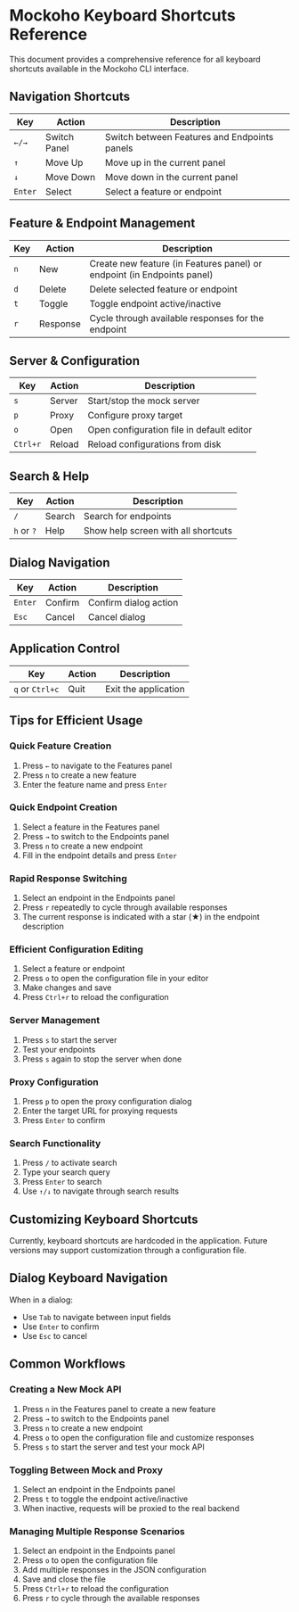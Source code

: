 # Mockoho Keyboard Shortcuts Reference

This document provides a comprehensive reference for all keyboard shortcuts available in the Mockoho CLI interface.

## Navigation Shortcuts

| Key     | Action       | Description                                  |
| ------- | ------------ | -------------------------------------------- |
| `←/→`   | Switch Panel | Switch between Features and Endpoints panels |
| `↑`     | Move Up      | Move up in the current panel                 |
| `↓`     | Move Down    | Move down in the current panel               |
| `Enter` | Select       | Select a feature or endpoint                 |

## Feature & Endpoint Management

| Key | Action   | Description                                                             |
| --- | -------- | ----------------------------------------------------------------------- |
| `n` | New      | Create new feature (in Features panel) or endpoint (in Endpoints panel) |
| `d` | Delete   | Delete selected feature or endpoint                                     |
| `t` | Toggle   | Toggle endpoint active/inactive                                         |
| `r` | Response | Cycle through available responses for the endpoint                      |

## Server & Configuration

| Key      | Action | Description                               |
| -------- | ------ | ----------------------------------------- |
| `s`      | Server | Start/stop the mock server                |
| `p`      | Proxy  | Configure proxy target                    |
| `o`      | Open   | Open configuration file in default editor |
| `Ctrl+r` | Reload | Reload configurations from disk           |

## Search & Help

| Key        | Action | Description                         |
| ---------- | ------ | ----------------------------------- |
| `/`        | Search | Search for endpoints                |
| `h` or `?` | Help   | Show help screen with all shortcuts |

## Dialog Navigation

| Key     | Action  | Description           |
| ------- | ------- | --------------------- |
| `Enter` | Confirm | Confirm dialog action |
| `Esc`   | Cancel  | Cancel dialog         |

## Application Control

| Key             | Action | Description          |
| --------------- | ------ | -------------------- |
| `q` or `Ctrl+c` | Quit   | Exit the application |

## Tips for Efficient Usage

### Quick Feature Creation

1. Press `←` to navigate to the Features panel
2. Press `n` to create a new feature
3. Enter the feature name and press `Enter`

### Quick Endpoint Creation

1. Select a feature in the Features panel
2. Press `→` to switch to the Endpoints panel
3. Press `n` to create a new endpoint
4. Fill in the endpoint details and press `Enter`

### Rapid Response Switching

1. Select an endpoint in the Endpoints panel
2. Press `r` repeatedly to cycle through available responses
3. The current response is indicated with a star (★) in the endpoint description

### Efficient Configuration Editing

1. Select a feature or endpoint
2. Press `o` to open the configuration file in your editor
3. Make changes and save
4. Press `Ctrl+r` to reload the configuration

### Server Management

1. Press `s` to start the server
2. Test your endpoints
3. Press `s` again to stop the server when done

### Proxy Configuration

1. Press `p` to open the proxy configuration dialog
2. Enter the target URL for proxying requests
3. Press `Enter` to confirm

### Search Functionality

1. Press `/` to activate search
2. Type your search query
3. Press `Enter` to search
4. Use `↑/↓` to navigate through search results

## Customizing Keyboard Shortcuts

Currently, keyboard shortcuts are hardcoded in the application. Future versions may support customization through a configuration file.

## Dialog Keyboard Navigation

When in a dialog:

- Use `Tab` to navigate between input fields
- Use `Enter` to confirm
- Use `Esc` to cancel

## Common Workflows

### Creating a New Mock API

1. Press `n` in the Features panel to create a new feature
2. Press `→` to switch to the Endpoints panel
3. Press `n` to create a new endpoint
4. Press `o` to open the configuration file and customize responses
5. Press `s` to start the server and test your mock API

### Toggling Between Mock and Proxy

1. Select an endpoint in the Endpoints panel
2. Press `t` to toggle the endpoint active/inactive
3. When inactive, requests will be proxied to the real backend

### Managing Multiple Response Scenarios

1. Select an endpoint in the Endpoints panel
2. Press `o` to open the configuration file
3. Add multiple responses in the JSON configuration
4. Save and close the file
5. Press `Ctrl+r` to reload the configuration
6. Press `r` to cycle through the available responses
